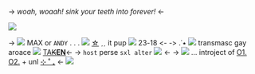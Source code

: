 -> *woah, woaah! sink your teeth into forever!* <-

![](https://i.postimg.cc/pLjsDc8G/16802565397311681.png)

-> ![](https://i.postimg.cc/9XSSZ7Kf/9756b4b3.gif) MAX or `ANDY` . . . ![](https://i.postimg.cc/bNmR1cs9/f489d213.gif) [☆](https://rentry.co/max-dni) ˏˏ it pup ![](https://i.postimg.cc/MH2zsFHs/image06-1.gif) ٭˙. <-
-> 18-23 ![](https://i.postimg.cc/qBbtLkxq/38fffa6b.gif) transmasc gay aroace ![](https://i.postimg.cc/KY2r2ZVF/40f253fd.gif) [TA](https://rentry.co/toxuriaria)[~~K~~](https://rentry.co/ronnilicious)[**EN**](https://rentry.co/0mor1)<-
-> `host` perse `sxl alter` ![](https://i.postimg.cc/SNGMHw8Y/i-bite-blinkie-by-crvyons-dcvjyyy.gif) <-
-> ![](https://i.postimg.cc/GhTfQxsf/c0AwIFD.png) ... introject of [O1.](https://en.m.wikipedia.org/wiki/Max_Green_(musician)) [O2.](https://en.m.wikipedia.org/wiki/Andy_Biersack) + unl [⊹ ˚ ₊](https://rentry.co/etfie) <-
![](https://i.postimg.cc/63LZwSSP/b2b03f9a.gif)
